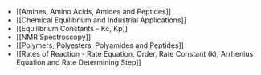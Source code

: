 - [[Amines, Amino Acids, Amides and Peptides]]
- [[Chemical Equilibrium and Industrial Applications]]
- [[Equilibrium Constants - Kc, Kp]]
- [[NMR Spectroscopy]]
- [[Polymers, Polyesters, Polyamides and Peptides]]
- [[Rates of Reaction - Rate Equation, Order, Rate Constant (k), Arrhenius Equation and Rate Determining Step]]